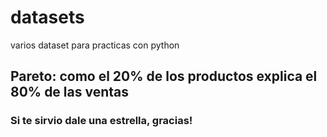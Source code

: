 # datasets
varios dataset para practicas con python

## Pareto: como el 20% de los productos explica el 80% de las ventas

### Si te sirvio  dale una estrella, gracias!
